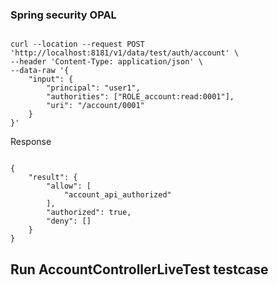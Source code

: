 
### Spring security OPAL

```

curl --location --request POST 'http://localhost:8181/v1/data/test/auth/account' \
--header 'Content-Type: application/json' \
--data-raw '{
    "input": {
        "principal": "user1",
        "authorities": ["ROLE_account:read:0001"],
        "uri": "/account/0001"
    }
}'

```

Response

```

{
    "result": {
        "allow": [
            "account_api_authorized"
        ],
        "authorized": true,
        "deny": []
    }
}

```


## Run AccountControllerLiveTest testcase
